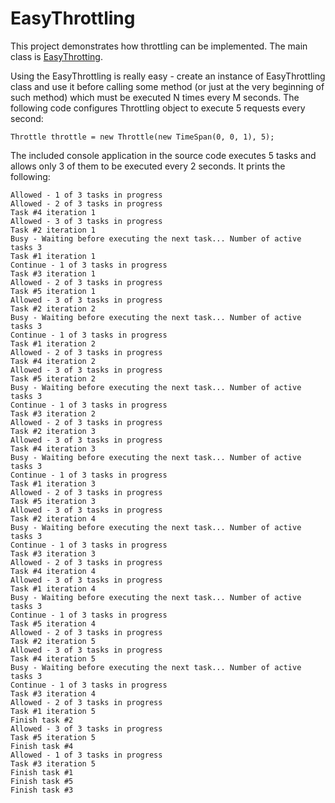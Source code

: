 # EasyThrottling

This project demonstrates how throttling can be implemented. The main  class is [EasyThrotting](https://github.com/NickolaiA/EasyThrottling/blob/master/EasyThrottling/EasyThrottling.cs).

Using the EasyThrottling is really easy - create an instance of EasyThrottling class and use it before calling some method (or just at the very beginning of such method) which must be executed N times every M seconds. The following code configures Throttling object to execute 5 requests every second:

```
Throttle throttle = new Throttle(new TimeSpan(0, 0, 1), 5);
```

The included console application in the source code executes 5 tasks and allows only 3 of them to be executed every 2 seconds. It prints the following:

```
Allowed - 1 of 3 tasks in progress
Allowed - 2 of 3 tasks in progress
Task #4 iteration 1
Allowed - 3 of 3 tasks in progress
Task #2 iteration 1
Busy - Waiting before executing the next task... Number of active tasks 3
Task #1 iteration 1
Continue - 1 of 3 tasks in progress
Task #3 iteration 1
Allowed - 2 of 3 tasks in progress
Task #5 iteration 1
Allowed - 3 of 3 tasks in progress
Task #2 iteration 2
Busy - Waiting before executing the next task... Number of active tasks 3
Continue - 1 of 3 tasks in progress
Task #1 iteration 2
Allowed - 2 of 3 tasks in progress
Task #4 iteration 2
Allowed - 3 of 3 tasks in progress
Task #5 iteration 2
Busy - Waiting before executing the next task... Number of active tasks 3
Continue - 1 of 3 tasks in progress
Task #3 iteration 2
Allowed - 2 of 3 tasks in progress
Task #2 iteration 3
Allowed - 3 of 3 tasks in progress
Task #4 iteration 3
Busy - Waiting before executing the next task... Number of active tasks 3
Continue - 1 of 3 tasks in progress
Task #1 iteration 3
Allowed - 2 of 3 tasks in progress
Task #5 iteration 3
Allowed - 3 of 3 tasks in progress
Task #2 iteration 4
Busy - Waiting before executing the next task... Number of active tasks 3
Continue - 1 of 3 tasks in progress
Task #3 iteration 3
Allowed - 2 of 3 tasks in progress
Task #4 iteration 4
Allowed - 3 of 3 tasks in progress
Task #1 iteration 4
Busy - Waiting before executing the next task... Number of active tasks 3
Continue - 1 of 3 tasks in progress
Task #5 iteration 4
Allowed - 2 of 3 tasks in progress
Task #2 iteration 5
Allowed - 3 of 3 tasks in progress
Task #4 iteration 5
Busy - Waiting before executing the next task... Number of active tasks 3
Continue - 1 of 3 tasks in progress
Task #3 iteration 4
Allowed - 2 of 3 tasks in progress
Task #1 iteration 5
Finish task #2
Allowed - 3 of 3 tasks in progress
Task #5 iteration 5
Finish task #4
Allowed - 1 of 3 tasks in progress
Task #3 iteration 5
Finish task #1
Finish task #5
Finish task #3
```
